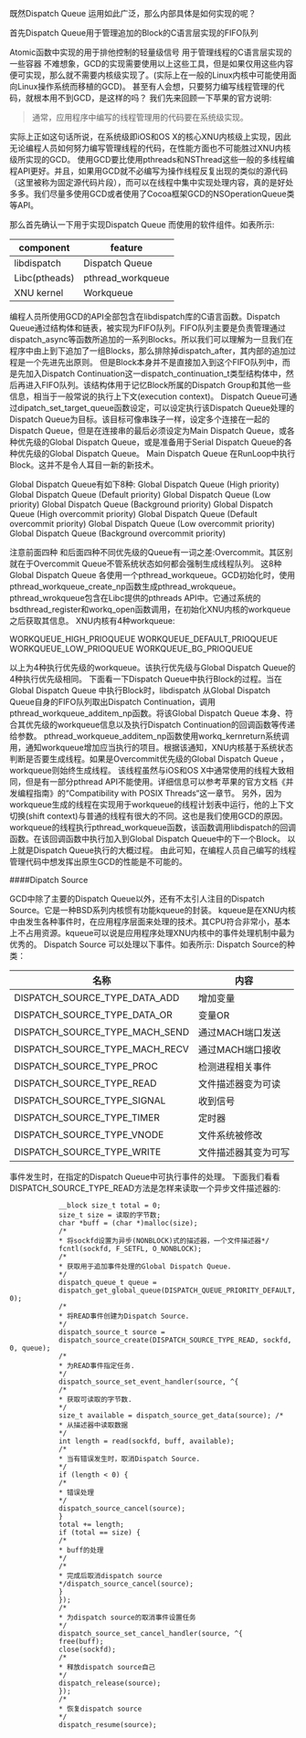 既然Dispatch Queue 运用如此广泛，那么内部具体是如何实现的呢？

首先Dispatch Queue用于管理追加的Block的C语言层实现的FIFO队列

Atomic函数中实现的用于排他控制的轻量级信号
用于管理线程的C语言层实现的一些容器
不难想象，GCD的实现需要使用以上这些工具，但是如果仅用这些内容便可实现，那么就不需要内核级实现了。(实际上在一般的Linux内核中可能使用面向Linux操作系统而移植的GCD)。
甚至有人会想，只要努力编写线程管理的代码，就根本用不到GCD，是这样的吗？
我们先来回顾一下苹果的官方说明:

>通常，应用程序中编写的线程管理用的代码要在系统级实现。

实际上正如这句话所说，在系统级即iOS和OS X的核心XNU内核级上实现，因此无论编程人员如何努力编写管理线程的代码，在性能方面也不可能胜过XNU内核级所实现的GCD。
使用GCD要比使用pthreads和NSThread这些一般的多线程编程API更好。并且，如果用GCD就不必编写为操作线程反复出现的类似的源代码（这里被称为固定源代码片段），而可以在线程中集中实现处理内容，真的是好处多多。我们尽量多使用GCD或者使用了Cocoa框架GCD的NSOperationQueue类等API。

那么首先确认一下用于实现Dispatch Queue 而使用的软件组件。如表所示:

  
component     |    feature
------------  | ------------- 
libdispatch   | 	Dispatch Queue  
Libc(ptheads) | 	pthread_workqueue  
XNU kernel    | 	Workqueue


编程人员所使用GCD的API全部包含在libdispatch库的C语言函数。Dispatch Queue通过结构体和链表，被实现为FIFO队列。FIFO队列主要是负责管理通过dispatch_async等函数所追加的一系列Blocks。所以我们可以理解为一旦我们在程序中由上到下追加了一组Blocks，那么排除掉dispatch_after，其内部的追加过程是一个先进先出原则。
但是Block本身并不是直接加入到这个FIFO队列中，而是先加入Dispatch Continuation这一dispatch_continuation_t类型结构体中，然后再进入FIFO队列。该结构体用于记忆Block所属的Dispatch Group和其他一些信息，相当于一般常说的执行上下文(execution context)。
Dispatch Queue可通过dipatch_set_target_queue函数设定，可以设定执行该Dispatch Queue处理的Dispatch Queue为目标。该目标可像串珠子一样，设定多个连接在一起的Dispatch Queue，但是在连接串的最后必须设定为Main Dispatch Queue，或各种优先级的Global Dispatch Queue，或是准备用于Serial Dispatch Queue的各种优先级的Global Dispatch Queue。
Main Dispatch Queue 在RunLoop中执行Block。这并不是令人耳目一新的新技术。

Global Dispatch Queue有如下8种:
Global Dispatch Queue (High priority)
Global Dispatch Queue (Default priority)
Global Dispatch Queue (Low priority)
Global Dispatch Queue (Background priority)
Global Dispatch Queue (High overcommit priority)
Global Dispatch Queue (Default overcommit priority)
Global Dispatch Queue (Low overcommit priority)
Global Dispatch Queue (Background overcommit priority)

注意前面四种 和后面四种不同优先级的Queue有一词之差:Overcommit。其区别就在于Overcommit Queue不管系统状态如何都会强制生成线程队列。
这8种Global Dispatch Queue 各使用一个pthread_workqueue。GCD初始化时，使用pthread_workqueue_create_np函数生成pthread_wrokqueue。
pthread_wrokqueue包含在Libc提供的pthreads API中。它通过系统的bsdthread_register和workq_open函数调用，在初始化XNU内核的workqueue之后获取其信息。
XNU内核有4种workqueue:

WORKQUEUE_HIGH_PRIOQUEUE
WORKQUEUE_DEFAULT_PRIOQUEUE
WORKQUEUE_LOW_PRIOQUEUE
WORKQUEUE_BG_PRIOQUEUE
 
以上为4种执行优先级的workqueue。该执行优先级与Global Dispatch Queue的4种执行优先级相同。
下面看一下Dispatch Queue中执行Block的过程。当在Global Dispatch Queue 中执行Block时，libdispatch 从Global Dispatch Queue自身的FIFO队列取出Dispatch Continuation，调用pthread_workqueue_additem_np函数。将该Global Dispatch Queue 本身、符合其优先级的workqueue信息以及执行Dispatch Continuation的回调函数等传递给参数。
pthread_workqueue_additem_np函数使用workq_kernreturn系统调用，通知workqueue增加应当执行的项目。根据该通知，XNU内核基于系统状态判断是否要生成线程。如果是Overcommit优先级的Global Dispatch Queue ，workqueue则始终生成线程。
该线程虽然与iOS和OS X中通常使用的线程大致相同，但是有一部分pthread API不能使用。详细信息可以参考苹果的官方文档《并发编程指南》的“Compatibility with POSIX Threads“这一章节。
另外，因为workqueue生成的线程在实现用于workqueue的线程计划表中运行，他的上下文切换(shift context)与普通的线程有很大的不同。这也是我们使用GCD的原因。
workqueue的线程执行pthread_workqueue函数，该函数调用libdispatch的回调函数。在该回调函数中执行加入到Global Dispatch Queue中的下一个Block。
以上就是Dispatch Queue执行的大概过程。
由此可知，在编程人员自己编写的线程管理代码中想发挥出原生GCD的性能是不可能的。

####Dipatch Source

GCD中除了主要的Dispatch Queue以外，还有不太引人注目的Dispatch Source。它是一种BSD系列内核惯有功能kqueue的封装。
kqueue是在XNU内核中由发生各种事件时，在应用程序层面来处理的技术。其CPU符合非常小，基本上不占用资源。kqueue可以说是应用程序处理XNU内核中的事件处理机制中最为优秀的。
Dispatch Source 可以处理以下事件。如表所示:
Dispatch Source的种类：

名称	 									| 内容
---------------------------- | ------------- 
DISPATCH_SOURCE_TYPE_DATA_ADD|	增加变量
DISPATCH_SOURCE_TYPE_DATA_OR |	变量OR
DISPATCH_SOURCE_TYPE_MACH_SEND	| 通过MACH端口发送
DISPATCH_SOURCE_TYPE_MACH_RECV	| 通过MACH端口接收
DISPATCH_SOURCE_TYPE_PROC	| 检测进程相关事件
DISPATCH_SOURCE_TYPE_READ	| 文件描述器变为可读
DISPATCH_SOURCE_TYPE_SIGNAL	| 收到信号
DISPATCH_SOURCE_TYPE_TIMER	| 定时器
DISPATCH_SOURCE_TYPE_VNODE	| 文件系统被修改
DISPATCH_SOURCE_TYPE_WRITE	| 文件描述器其变为可写

事件发生时，在指定的Dispatch Queue中可执行事件的处理。
下面我们看看DISPATCH_SOURCE_TYPE_READ方法是怎样来读取一个异步文件描述器的:
 

				__block size_t total = 0;  
				size_t size = 读取的字节数;  
				char *buff = (char *)malloc(size);  
				/*  
				* 将sockfd设置为异步(NONBLOCK)式的描述器，一个文件描述器*/  
				fcntl(sockfd, F_SETFL, O_NONBLOCK);  
				/*  
				* 获取用于追加事件处理的Global Dispatch Queue.  
				*/  
				dispatch_queue_t queue =  
				dispatch_get_global_queue(DISPATCH_QUEUE_PRIORITY_DEFAULT, 0);  
				/*  
				* 将READ事件创建为Dispatch Source.  
				*/  
				dispatch_source_t source =  
				dispatch_source_create(DISPATCH_SOURCE_TYPE_READ, sockfd, 0, queue);  
				/*  
				* 为READ事件指定任务.  
				*/  
				dispatch_source_set_event_handler(source, ^{  
				/*  
				* 获取可读取的字节数.  
				*/  
				size_t available = dispatch_source_get_data(source); /*  
				* 从描述器中读取数据  
				*/  
				int length = read(sockfd, buff, available);  
				/*  
				* 当有错误发生时，取消Dispatch Source.  
				*/  
				if (length < 0) {  
				/*  
				* 错误处理  
				*/  
				dispatch_source_cancel(source);  
				}  
				total += length;  
				if (total == size) {  
				/*  
				* buff的处理  
				*/  
				/*  
				* 完成后取消dispatch source  
				*/dispatch_source_cancel(source);  
				}  
				});  
				/*  
				* 为dispatch source的取消事件设置任务  
				*/  
				dispatch_source_set_cancel_handler(source, ^{  
				free(buff);  
				close(sockfd);  
				/*  
				* 释放dispatch source自己  
				*/  
				dispatch_release(source);  
				});  
				/*  
				* 恢复dispatch source  
				*/  
				dispatch_resume(source);  
